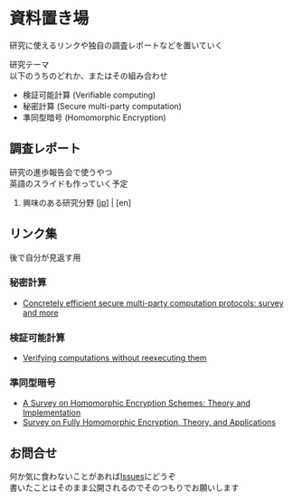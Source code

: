 # 資料置き場

研究に使えるリンクや独自の調査レポートなどを置いていく

研究テーマ  
以下のうちのどれか、またはその組み合わせ
- 検証可能計算 (Verifiable computing)
- 秘密計算 (Secure multi-party computation)
- 準同型暗号 (Homomorphic Encryption)

## 調査レポート

研究の進歩報告会で使うやつ  
英語のスライドも作っていく予定

1. 興味のある研究分野 [[jp](./docs/jp/slide1.md)] | [en]

## リンク集

後で自分が見返す用

### 秘密計算
- [Concretely efficient secure multi-party computation protocols: survey and more](https://sands.edpsciences.org/articles/sands/full_html/2022/01/sands20210001/sands20210001.html)

### 検証可能計算
- [Verifying computations without reexecuting them](https://dl.acm.org/doi/pdf/10.1145/2641562)

### 準同型暗号
- [A Survey on Homomorphic Encryption Schemes: Theory and Implementation](https://arxiv.org/pdf/1704.03578.pdf)
- [Survey on Fully Homomorphic Encryption, Theory, and Applications](https://eprint.iacr.org/2022/1602.pdf)

## お問合せ
何か気に食わないことがあれば[Issues](https://github.com/DSSS-Lab/survey_al21022_toma/issues)にどうぞ  
書いたことはそのまま公開されるのでそのつもりでお願いします  
